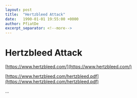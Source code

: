 ```yaml
---
layout: post
title:  "Hertzbleed Attack"
date:   1990-01-01 19:55:00 +0000
author: PfiatDe
excerpt_separator: <!--more-->
---
```


# Hertzbleed Attack

[https://www.hertzbleed.com/](https://www.hertzbleed.com/)

[https://www.hertzbleed.com/hertzbleed.pdf](https://www.hertzbleed.com/hertzbleed.pdf)

...
<!--more-->
